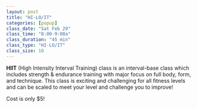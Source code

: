 ```yaml
---
layout: post
title: "HI-LO/IT"
categories: [popup]
class_date: "Sat Feb 29"
class_time: "8:00-9:00a"
class_duration: "45 min"
class_type: "HI-LO/IT"
class_size: 10
---
```


**HIIT** (High Intensity Interval Training) class is an interval-base class which includes strength & endurance training with major focus on full body, form, and technique. This class is exciting and challenging for all fitness levels and can be scaled to meet your level and challenge you to improve!

Cost is only $5!
